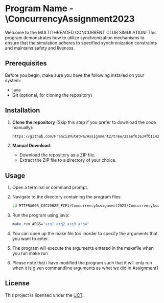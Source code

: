 # Program Name -\ConcurrencyAssignment2023

Welcome to the MULTITHREADED CONCURRENT CLUB SIMULATION! This program demonstrates how to utilize synchronization mechanisms to
ensure that the simulation adheres to specified synchronization constraints and maintains safety and liveness.

## Prerequisites
Before you begin, make sure you have the following installed on your system:
- java 
- Git (optional, for cloning the repository)

## Installation
1. **Clone the repository** (Skip this step if you prefer to download the code manually):
   ```bash
   https://github.com/FrancisMutetwa/Assignment2/tree/2aaef03a34fb11432ef70db6fe951e8f2e78de1b
   ```

2. **Manual Download**:
   - Download the repository as a ZIP file.
   - Extract the ZIP file to a directory of your choice.

## Usage
1. Open a terminal or command prompt.

2. Navigate to the directory containing the program files:
   ```bash
   cd MTTFRA005_CSC2002S_PCP1/ConcurrencyAssignment2023/ConcurrencyAssignment2023 
   ```

3. Run the program using java:
   ```bash
   make run ARGS="arg1 arg2 arg3 arg4"
   ```

4. You can open up the make file too inorder to specify the arguments that you want to enter.

5. The program will execute the arguments entered in the makefile when you run make run
6. Please note that i have modified the program such that it will only run when it is given commandline arguments as what we did in Assignment1

## License
This project is licensed under the [UCT](LICENSE).
